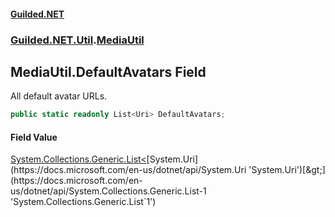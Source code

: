 #### [Guilded.NET](Guilded_NET_Base.md 'Guilded.NET.Base')
### [Guilded.NET.Util](Guilded_NET_Base.md#Guilded_NET_Util 'Guilded.NET.Util').[MediaUtil](MediaUtil.md 'Guilded.NET.Util.MediaUtil')
## MediaUtil.DefaultAvatars Field
All default avatar URLs.  
```csharp
public static readonly List<Uri> DefaultAvatars;
```
#### Field Value
[System.Collections.Generic.List&lt;](https://docs.microsoft.com/en-us/dotnet/api/System.Collections.Generic.List-1 'System.Collections.Generic.List`1')[System.Uri](https://docs.microsoft.com/en-us/dotnet/api/System.Uri 'System.Uri')[&gt;](https://docs.microsoft.com/en-us/dotnet/api/System.Collections.Generic.List-1 'System.Collections.Generic.List`1')
